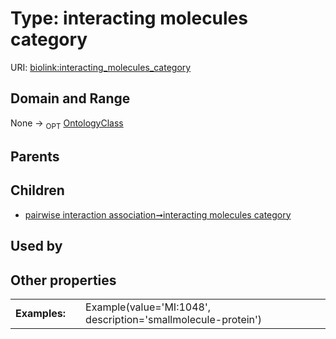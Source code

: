 
# Type: interacting molecules category




URI: [biolink:interacting_molecules_category](https://w3id.org/biolink/vocab/interacting_molecules_category)


## Domain and Range

None ->  <sub>OPT</sub> [OntologyClass](OntologyClass.md)

## Parents


## Children

 *  [pairwise interaction association➞interacting molecules category](pairwise_interaction_association_interacting_molecules_category.md)

## Used by


## Other properties

|  |  |  |
| --- | --- | --- |
| **Examples:** | | Example(value='MI:1048', description='smallmolecule-protein') |

